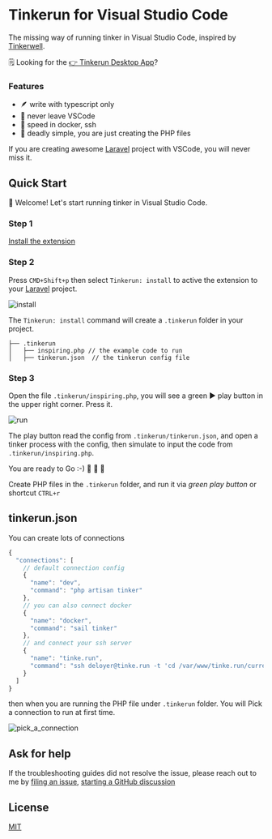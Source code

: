 # Tinkerun for Visual Studio Code

The missing way of running tinker in Visual Studio Code, inspired by [Tinkerwell](https://tinkerwell.app/).

🗒 Looking for the [👉 Tinkerun Desktop App](//tinke.run)?

### Features
- 🪶 write with typescript only
- 🖖 never leave VSCode
- 🚀 speed in docker, ssh
- 🥶 deadly simple, you are just creating the PHP files

If you are creating awesome [Laravel](https://laravel.com) project with VSCode, you will never miss it.

## Quick Start
👋 Welcome! Let's start running tinker in Visual Studio Code.

### Step 1
[Install the extension](https://marketplace.visualstudio.com/items?itemName=tinkerun.tinkerun-vscode)

### Step 2
Press `CMD+Shift+p` then select `Tinkerun: install` to active the extension to your [Laravel](https://laravel.com) project.

![install](https://user-images.githubusercontent.com/1612364/115061614-f8adb880-9f1b-11eb-9cfc-a9bf0c2bd4f7.gif)


The `Tinkerun: install` command will create a `.tinkerun` folder in your project.

```
├── .tinkerun
│   ├── inspiring.php // the example code to run
│   ├── tinkerun.json  // the tinkerun config file
```

### Step 3
Open the file `.tinkerun/inspiring.php`, you will see a green ▶️ play button in the upper right corner. Press it.

![run](https://user-images.githubusercontent.com/1612364/115061662-0b27f200-9f1c-11eb-9759-56f80c1a58a5.gif)

The play button read the config from `.tinkerun/tinkerun.json`, 
and open a tinker process with the config, then simulate to input the code from `.tinkerun/inspiring.php`.

You are ready to Go :-) 🎉 🎉 🎉

Create PHP files in the `.tinkerun` folder, and run it via *green play button* or shortcut `CTRL+r`

## tinkerun.json

You can create lots of connections

```js
{
  "connections": [
	// default connection config
    {
      "name": "dev",
      "command": "php artisan tinker"
    },
	// you can also connect docker
	{
      "name": "docker",
      "command": "sail tinker"
    },
	// and connect your ssh server
	{
	  "name": "tinke.run",
      "command": "ssh deloyer@tinke.run -t 'cd /var/www/tinke.run/current && php artisan tinker;bash --login'"
	}
  ]
}
```

then when you are running the PHP file under `.tinkerun` folder.  You will Pick a connection to run at first time.

![pick\_a\_connection](https://user-images.githubusercontent.com/1612364/115065632-f26e0b00-9f20-11eb-989f-05496136ae43.gif)


## Ask for help

If the troubleshooting guides did not resolve the issue, please reach out to me by [filing an issue](https://github.com/tinkerun/tinkerun-vscode/issues/new), [starting a GitHub discussion](https://github.com/tinkerun/tinkerun-vscode/discussions/new)

## License

[MIT](./LICENSE)
